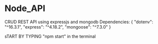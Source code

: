 # Node_API
CRUD REST API using expressjs and mongodb 
Dependencies: {
    "dotenv": "^16.3.1",
    "express": "^4.18.2",
    "mongoose": "^7.3.0"
  }
  
  sTART BY TYPING "npm start" in the terminal
